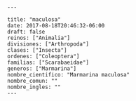 
      ---

      title: "maculosa"
      date: 2017-08-18T20:46:32-06:00
      draft: false
      reinos: ["Animalia"]
      divisiones: ["Arthropoda"]
      clases: ["Insecta"]
      ordenes: ["Coleoptera"]
      familias: ["Scarabaeidae"]
      generos: ["Marmarina"]
      nombre_cientifico: "Marmarina maculosa"
      nombre_comun: ""
      nombre_ingles: ""
      ---

      